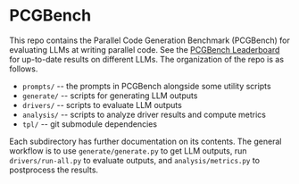 # PCGBench

This repo contains the Parallel Code Generation Benchmark (PCGBench) for
evaluating LLMs at writing parallel code. See the [PCGBench
Leaderboard](https://pssg.cs.umd.edu/blog/2024/pareval/) for up-to-date results
on different LLMs. The organization of the repo is as follows.

- `prompts/` -- the prompts in PCGBench alongside some utility scripts
- `generate/` -- scripts for generating LLM outputs
- `drivers/` -- scripts to evaluate LLM outputs
- `analysis/` -- scripts to analyze driver results and compute metrics
- `tpl/` -- git submodule dependencies

Each subdirectory has further documentation on its contents. The general
workflow is to use `generate/generate.py` to get LLM outputs, run
`drivers/run-all.py` to evaluate outputs, and `analysis/metrics.py` to
postprocess the results.